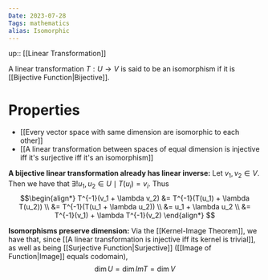 ```yaml
---
Date: 2023-07-28
Tags: mathematics
alias: Isomorphic
---
```

up:: [[Linear Transformation]]

A linear transformation $T: U \to V$ is said to be an isomorphism if it is [[Bijective Function|Bijective]].

# Properties
- [[Every vector space with same dimension are isomorphic to each other]]
- [[A linear transformation between spaces of equal dimension is injective iff it's surjective iff it's an isomorphism]]

**A bijective linear transformation already has linear inverse:**
Let $v_1, v_2 \in V$. Then we have that $\exists! u_1, u_2 \in U \mid T(u_i) = v_i$. Thus
$$\begin{align*}
T^{-1}(v_1 + \lambda v_2) &= T^{-1}(T(u_1) + \lambda T(u_2)) \\
&= T^{-1}(T(u_1 + \lambda u_2)) \\
&= u_1 + \lambda u_2 \\
&= T^{-1}(v_1) + \lambda T^{-1}(v_2)
\end{align*}
$$

**Isomorphisms preserve dimension:**
Via the [[Kernel-Image Theorem]], we have that, since [[A linear transformation is injective iff its kernel is trivial]], as well as being [[Surjective Function|Surjective]] ([[Image of Function|Image]] equals codomain), 
$$\dim U = \dim Im T = \dim V$$